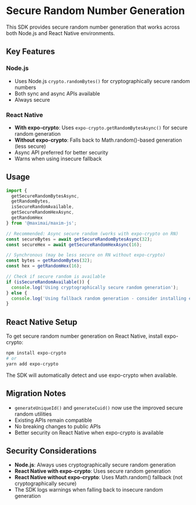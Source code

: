# Secure Random Number Generation

This SDK provides secure random number generation that works across both Node.js and React Native environments.

## Key Features

### Node.js
- Uses Node.js `crypto.randomBytes()` for cryptographically secure random numbers
- Both sync and async APIs available
- Always secure

### React Native
- **With expo-crypto**: Uses `expo-crypto.getRandomBytesAsync()` for secure random generation
- **Without expo-crypto**: Falls back to Math.random()-based generation (less secure)
- Async API preferred for better security
- Warns when using insecure fallback

## Usage

```typescript
import { 
  getSecureRandomBytesAsync, 
  getRandomBytes, 
  isSecureRandomAvailable,
  getSecureRandomHexAsync,
  getRandomHex
} from '@maximai/maxim-js';

// Recommended: Async secure random (works with expo-crypto on RN)
const secureBytes = await getSecureRandomBytesAsync(32);
const secureHex = await getSecureRandomHexAsync(16);

// Synchronous (may be less secure on RN without expo-crypto)
const bytes = getRandomBytes(32);
const hex = getRandomHex(16);

// Check if secure random is available
if (isSecureRandomAvailable()) {
  console.log('Using cryptographically secure random generation');
} else {
  console.log('Using fallback random generation - consider installing expo-crypto');
}
```

## React Native Setup

To get secure random number generation on React Native, install expo-crypto:

```bash
npm install expo-crypto
# or
yarn add expo-crypto
```

The SDK will automatically detect and use expo-crypto when available.

## Migration Notes

- `generateUniqueId()` and `generateCuid()` now use the improved secure random utilities
- Existing APIs remain compatible
- No breaking changes to public APIs
- Better security on React Native when expo-crypto is available

## Security Considerations

- **Node.js**: Always uses cryptographically secure random generation
- **React Native with expo-crypto**: Uses secure random generation
- **React Native without expo-crypto**: Uses Math.random() fallback (not cryptographically secure)
- The SDK logs warnings when falling back to insecure random generation
